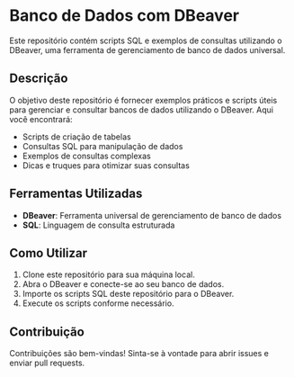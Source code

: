 # Banco de Dados com DBeaver

Este repositório contém scripts SQL e exemplos de consultas utilizando o DBeaver, uma ferramenta de gerenciamento de banco de dados universal.

## Descrição

O objetivo deste repositório é fornecer exemplos práticos e scripts úteis para gerenciar e consultar bancos de dados utilizando o DBeaver. Aqui você encontrará:

- Scripts de criação de tabelas
- Consultas SQL para manipulação de dados
- Exemplos de consultas complexas
- Dicas e truques para otimizar suas consultas

## Ferramentas Utilizadas

- **DBeaver**: Ferramenta universal de gerenciamento de banco de dados
- **SQL**: Linguagem de consulta estruturada

## Como Utilizar

1. Clone este repositório para sua máquina local.
2. Abra o DBeaver e conecte-se ao seu banco de dados.
3. Importe os scripts SQL deste repositório para o DBeaver.
4. Execute os scripts conforme necessário.

## Contribuição

Contribuições são bem-vindas! Sinta-se à vontade para abrir issues e enviar pull requests.